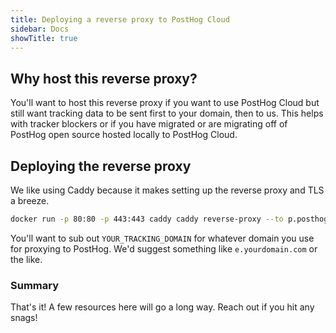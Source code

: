 ```yaml
---
title: Deploying a reverse proxy to PostHog Cloud 
sidebar: Docs
showTitle: true
---
```


## Why host this reverse proxy? 

You'll want to host this reverse proxy if you want to use PostHog Cloud but still want tracking data to be sent first to your domain, then to us. This helps with tracker blockers or if you have migrated or are migrating off of PostHog open source hosted locally to PostHog Cloud.

## Deploying the reverse proxy

We like using Caddy because it makes setting up the reverse proxy and TLS a breeze.

```bash
docker run -p 80:80 -p 443:443 caddy caddy reverse-proxy --to p.posthog.com:443 --from <YOUR_TRACKING_DOMAIN>
```

You'll want to sub out `YOUR_TRACKING_DOMAIN` for whatever domain you use for proxying to PostHog. We'd suggest something like `e.yourdomain.com` or the like.

### Summary
That's it! A few resources here will go a long way. Reach out if you hit any snags!